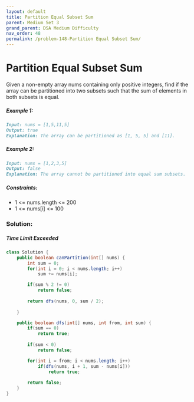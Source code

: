 ```yaml
---
layout: default
title: Partition Equal Subset Sum
parent: Medium Set 3
grand_parent: DSA Medium Difficulty
nav_order: 48
permalink: /problem-148-Partition Equal Subset Sum/
---
```

# Partition Equal Subset Sum
Given a non-empty array nums containing only positive integers, find if the array can be partitioned into two subsets such that the sum of elements in both subsets is equal.

##### Example 1:
```markdown
Input: nums = [1,5,11,5]
Output: true
Explanation: The array can be partitioned as [1, 5, 5] and [11].
```
##### Example 2:
```markdown
Input: nums = [1,2,3,5]
Output: false
Explanation: The array cannot be partitioned into equal sum subsets.
```
##### Constraints:
* 1 <= nums.length <= 200
* 1 <= nums[i] <= 100

### Solution:
##### Time Limit Exceeded
```java
class Solution {
    public boolean canPartition(int[] nums) {
        int sum = 0;
        for(int i = 0; i < nums.length; i++)
            sum += nums[i];

        if(sum % 2 != 0)
            return false;
        
        return dfs(nums, 0, sum / 2);
	
    }

    public boolean dfs(int[] nums, int from, int sum) {
        if(sum == 0)
            return true;
        
        if(sum < 0)
            return false;

        for(int i = from; i < nums.length; i++)
            if(dfs(nums, i + 1, sum - nums[i]))
                return true;
        
        return false;	
    }
}
```
